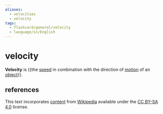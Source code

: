 ```yaml
---
aliases:
  - velocities
  - velocity
tags:
  - flashcard/general/velocity
  - language/in/English
---
```


# velocity

__Velocity__ is {{the [speed](speed.md) in combination with the direction of [motion](motion.md) of an [object](physical%20object.md)}}.

## references

This text incorporates [content](https://en.wikipedia.org/wiki/velocity) from [Wikipedia](Wikipedia.md) available under the [CC BY-SA 4.0](https://creativecommons.org/licenses/by-sa/4.0/) license.
